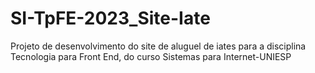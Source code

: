 # SI-TpFE-2023_Site-Iate
 Projeto de desenvolvimento do site de aluguel de iates para a disciplina Tecnologia para Front End, do curso Sistemas para Internet-UNIESP

